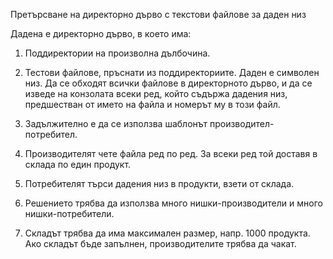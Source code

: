 Претърсване на директорно дърво с текстови файлове за даден низ

Дадена е директорно дърво, в което има:
1. Поддиректории на произволна дълбочина.
2. Тестови файлове, пръснати из поддиректориите.
Даден е символен низ. Да се обходят всички файлове в директорното дърво, и да се изведе на конзолата всеки ред, който съдържа дадения низ, предшестван от името на файла и номерът му в този файл.

1. Задължително е да се използва шаблонът производител-потребител.
2. Производителят чете файла ред по ред. За всеки ред той доставя в склада по един продукт.
3. Потребителят търси дадения низ в продукти, взети от склада.
4. Решението трябва да използва много нишки-производители и много нишки-потребители.
5. Складът трябва да има максимален размер, напр. 1000 продукта. Ако складът бъде запълнен, производителите трябва да чакат.
